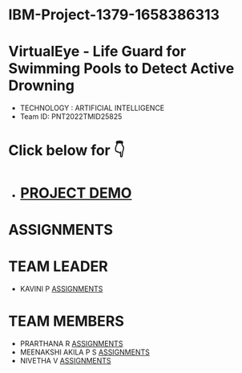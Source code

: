 # IBM-Project-1379-1658386313
# VirtualEye - Life Guard for Swimming Pools to Detect Active Drowning

- TECHNOLOGY : ARTIFICIAL INTELLIGENCE
- Team ID: PNT2022TMID25825
# Click below for 👇
- # [PROJECT DEMO](https://drive.google.com/uc?export=view&id=1Ay1jxRwck1RsPmlCMMImwHwbnZYvudb0)



# ASSIGNMENTS 
# TEAM LEADER

- KAVINI P             [ASSIGNMENTS](https://github.com/IBM-EPBL/IBM-Project-1379-1658386313/tree/main/ASSIGNMENTS/KAVINI-TEAMLEADER)

# TEAM MEMBERS
- PRARTHANA R          [ASSIGNMENTS](https://github.com/IBM-EPBL/IBM-Project-1379-1658386313/tree/main/ASSIGNMENTS/PRARTHANA-TEAM%20MEMBER)
- MEENAKSHI AKILA P S  [ASSIGNMENTS](https://github.com/IBM-EPBL/IBM-Project-1379-1658386313/tree/main/ASSIGNMENTS/MEENAKSHI_AKILA-TEAM%20MEMBER)
- NIVETHA V            [ASSIGNMENTS](https://github.com/IBM-EPBL/IBM-Project-1379-1658386313/tree/main/ASSIGNMENTS/NIVETHA-TEAM%20MEMBER)




